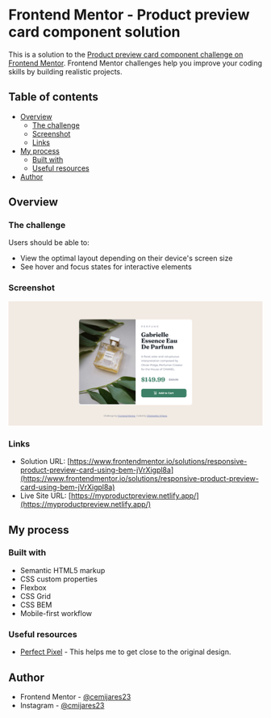 # Frontend Mentor - Product preview card component solution

This is a solution to the [Product preview card component challenge on Frontend Mentor](https://www.frontendmentor.io/challenges/product-preview-card-component-GO7UmttRfa). Frontend Mentor challenges help you improve your coding skills by building realistic projects. 

## Table of contents

- [Overview](#overview)
  - [The challenge](#the-challenge)
  - [Screenshot](#screenshot)
  - [Links](#links)
- [My process](#my-process)
  - [Built with](#built-with)
  - [Useful resources](#useful-resources)
- [Author](#author)


## Overview

### The challenge

Users should be able to:

- View the optimal layout depending on their device's screen size
- See hover and focus states for interactive elements

### Screenshot

![](./product-preview-screenshoot.png)


### Links

- Solution URL: [https://www.frontendmentor.io/solutions/responsive-product-preview-card-using-bem-jVrXigpl8a](https://www.frontendmentor.io/solutions/responsive-product-preview-card-using-bem-jVrXigpl8a)
- Live Site URL: [https://myproductpreview.netlify.app/](https://myproductpreview.netlify.app/)

## My process

### Built with

- Semantic HTML5 markup
- CSS custom properties
- Flexbox
- CSS Grid
- CSS BEM
- Mobile-first workflow

### Useful resources

- [Perfect Pixel](https://www.welldonecode.com/perfectpixel/) - This helps me to get close to the original design.

## Author

- Frontend Mentor - [@cemijares23](https://www.frontendmentor.io/profile/cemijares23)
- Instagram - [@cmijares23](https://www.instagram.com/cmijares23)

